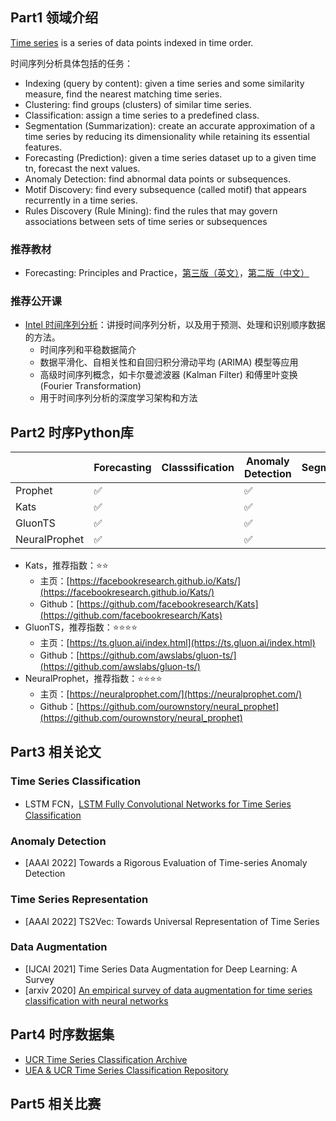 <!-- 时间序列 -->
<!-- 本文整理了时间序列的知识点 -->
<!-- 2022-01-08 -->
<!-- <a target="_blank" href="https://www.zhihu.com/people/ashui233/">阿水</a>, <a target="_blank" href="https://www.zhihu.com/people/wang-he-13-93">鱼遇雨欲语与余</a>-->
<!--  -->


## Part1 领域介绍

[Time series](https://en.wikipedia.org/wiki/Time_series) is a series of data points indexed in time order. 

时间序列分析具体包括的任务：
- Indexing (query by content): given a time series and some similarity measure, find the nearest matching time series. 
- Clustering: find groups (clusters) of similar time series. 
- Classification: assign a time series to a predefined class. 
- Segmentation (Summarization): create an accurate approximation of a time series by reducing its dimensionality while retaining its essential features.
- Forecasting (Prediction): given a time series dataset up to a given time tn, forecast the next values. 
- Anomaly Detection: find abnormal data points or subsequences. 
- Motif Discovery: find every subsequence (called motif) that appears recurrently in a time series. 
- Rules Discovery (Rule Mining): find the rules that may govern associations between sets of time series or subsequences

### 推荐教材

- Forecasting: Principles and Practice，[第三版（英文）](https://otexts.com/fpp3/)，[第二版（中文）](https://otexts.com/fppcn/)

### 推荐公开课

- [Intel 时间序列分析](https://www.intel.cn/content/www/cn/zh/developer/learn/course-time-series-analysis.html)：讲授时间序列分析，以及用于预测、处理和识别顺序数据的方法。
    - 时间序列和平稳数据简介
    - 数据平滑化、自相关性和自回归积分滑动平均 (ARIMA) 模型等应用
    - 高级时间序列概念，如卡尔曼滤波器 (Kalman Filter) 和傅里叶变换 (Fourier Transformation)
    - 用于时间序列分析的深度学习架构和方法


## Part2 时序Python库

|         | Forecasting | Classsification | Anomaly Detection | Segmentation | TSFeature |
| ------- | ----------- | --------------- | ----------------- | ------------ | ------------ |
| Prophet | ✅           |                 | ✅                 |              |              |
| Kats    | ✅           |                 | ✅                 |              | ✅            |
| GluonTS    | ✅           |                 | ✅                 |              | ✅            |
| NeuralProphet    | ✅           |                 | ✅                 |              | ✅            |



- Kats，推荐指数：⭐⭐
    - 主页：[https://facebookresearch.github.io/Kats/](https://facebookresearch.github.io/Kats/)
    - Github：[https://github.com/facebookresearch/Kats](https://github.com/facebookresearch/Kats)
    <!-- - 功能：
    - 模型： -->
- GluonTS，推荐指数：⭐⭐⭐⭐
    - 主页：[https://ts.gluon.ai/index.html](https://ts.gluon.ai/index.html)
    - Github：[https://github.com/awslabs/gluon-ts/](https://github.com/awslabs/gluon-ts/)
- NeuralProphet，推荐指数：⭐⭐⭐⭐
    - 主页：[https://neuralprophet.com/](https://neuralprophet.com/)
    - Github：[https://github.com/ourownstory/neural_prophet](https://github.com/ourownstory/neural_prophet)

## Part3 相关论文

### Time Series Classification

- LSTM FCN，[LSTM Fully Convolutional Networks for Time Series Classification](https://arxiv.org/pdf/1709.05206v1.pdf)

### Anomaly Detection

- [AAAI 2022] Towards a Rigorous Evaluation of Time-series Anomaly Detection

### Time Series Representation

- [AAAI 2022] TS2Vec: Towards Universal Representation of Time Series

### Data Augmentation

- [IJCAI 2021] Time Series Data Augmentation for Deep Learning: A Survey
- [arxiv 2020] [An empirical survey of data augmentation for time series classification with neural networks](https://arxiv.org/pdf/2007.15951.pdf)

## Part4 时序数据集

- [UCR Time Series Classification Archive](https://www.cs.ucr.edu/~eamonn/time_series_data_2018/)
- [UEA & UCR Time Series Classification Repository](http://www.timeseriesclassification.com/index.php)

## Part5 相关比赛
